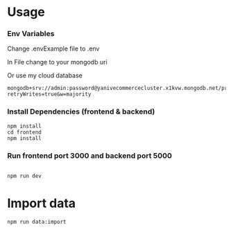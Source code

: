 # Usage

### Env Variables

Change .envExample file to .env 

In File change to your mongodb uri

Or use my cloud database

```
mongodb+srv://admin:password@yanivecommercecluster.x1kvw.mongodb.net/proshop?retryWrites=true&w=majority
```


### Install Dependencies (frontend & backend)

```
npm install
cd frontend
npm install
```

### Run frontend port 3000 and backend port 5000

```

npm run dev

```


# Import data

```
npm run data:import
```
